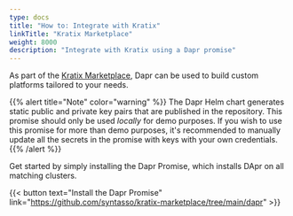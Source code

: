 ```yaml
---
type: docs
title: "How to: Integrate with Kratix"
linkTitle: "Kratix Marketplace"
weight: 8000
description: "Integrate with Kratix using a Dapr promise"
---
```


As part of the [Kratix Marketplace](https://docs.kratix.io/marketplace), Dapr can be used to build custom platforms tailored to your needs. 

{{% alert title="Note" color="warning" %}}
The Dapr Helm chart generates static public and private key pairs that are published in the repository. This promise should only be used _locally_ for demo purposes. If you wish to use this promise for more than demo purposes, it's recommended to manually update all the secrets in the promise with keys with your own credentials.
{{% /alert %}}

Get started by simply installing the Dapr Promise, which installs DApr on all matching clusters. 

{{< button text="Install the Dapr Promise" link="https://github.com/syntasso/kratix-marketplace/tree/main/dapr" >}}
